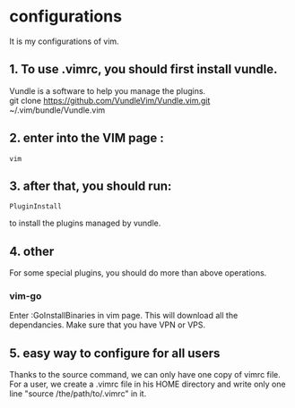 # configurations
It is my configurations of vim.

## 1. To use .vimrc, you should first install vundle.
Vundle is a software to help you manage the plugins.  
	git clone https://github.com/VundleVim/Vundle.vim.git ~/.vim/bundle/Vundle.vim

## 2. enter into the VIM page :  
	vim  

## 3. after that, you should run:  

	PluginInstall  
to install the plugins managed by vundle. 

## 4. other
For some special plugins, you should do more than above operations.

### vim-go
Enter :GoInstallBinaries in vim page. This will download all the dependancies. Make sure that you have VPN or VPS. 

## 5. easy way to configure for all users
Thanks to the source command, we can only have one copy of vimrc file. For a user, we create a .vimrc file in his HOME directory and write only one line "source /the/path/to/.vimrc" in it.
